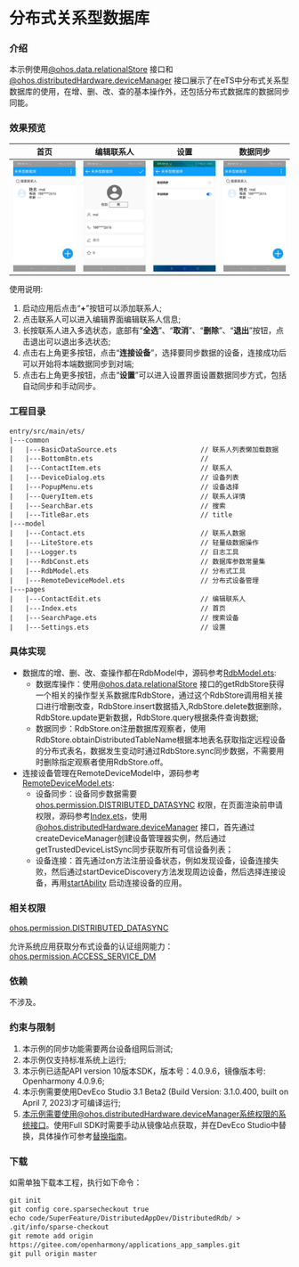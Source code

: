 # 分布式关系型数据库

### 介绍

本示例使用[@ohos.data.relationalStore](https://gitee.com/openharmony/docs/blob/master/zh-cn/application-dev/reference/apis/js-apis-data-relationalStore.md) 接口和[@ohos.distributedHardware.deviceManager](https://gitee.com/openharmony/docs/blob/master/zh-cn/application-dev/reference/apis/js-apis-device-manager.md) 接口展示了在eTS中分布式关系型数据库的使用，在增、删、改、查的基本操作外，还包括分布式数据库的数据同步同能。

### 效果预览
| 首页                                     | 编辑联系人                                  |设置| 数据同步                                   |
|----------------------------------------|----------------------------------------|-------|----------------------------------------|
| ![home](screenshots/devices/home.jpeg) | ![home](screenshots/devices/edit.jpeg) |![home](screenshots/devices/setting.png)| ![home](screenshots/devices/sync.jpeg) |

使用说明:
1. 启动应用后点击“**+**”按钮可以添加联系人;
2. 点击联系人可以进入编辑界面编辑联系人信息;
3. 长按联系人进入多选状态，底部有“**全选**”、“**取消**”、“**删除**”、“**退出**”按钮，点击退出可以退出多选状态;
4. 点击右上角更多按钮，点击“**连接设备**”，选择要同步数据的设备，连接成功后可以开始将本端数据同步到对端;
5. 点击右上角更多按钮，点击“**设置**”可以进入设置界面设置数据同步方式，包括自动同步和手动同步。

### 工程目录
```
entry/src/main/ets/
|---common
|   |---BasicDataSource.ets                     // 联系人列表懒加载数据
|   |---BottomBtn.ets                           // 
|   |---ContactItem.ets                         // 联系人
|   |---DeviceDialog.ets                        // 设备列表
|   |---PopupMenu.ets                           // 设备选择
|   |---QueryItem.ets                           // 联系人详情
|   |---SearchBar.ets                           // 搜索
|   |---TitleBar.ets                            // title
|---model
|   |---Contact.ets                             // 联系人数据
|   |---LiteStore.ets                           // 轻量级数据操作
|   |---Logger.ts                               // 日志工具
|   |---RdbConst.ets                            // 数据库参数常量集
|   |---RdbModel.ets                            // 分布式工具
|   |---RemoteDeviceModel.ets                   // 分布式设备管理
|---pages
|   |---ContactEdit.ets                         // 编辑联系人
|   |---Index.ets                               // 首页
|   |---SearchPage.ets                          // 搜索设备
|   |---Settings.ets                            // 设置
```
### 具体实现
+ 数据库的增、删、改、查操作都在RdbModel中，源码参考[RdbModel.ets](entry/src/main/ets/model/RdbModel.ets):
    + 数据库操作：使用[@ohos.data.relationalStore](https://gitee.com/openharmony/docs/blob/master/zh-cn/application-dev/reference/apis/js-apis-data-relationalStore.md) 接口的getRdbStore获得一个相关的操作型关系数据库RdbStore，通过这个RdbStore调用相关接口进行增删改查，RdbStore.insert数据插入,RdbStore.delete数据删除，RdbStore.update更新数据，RdbStore.query根据条件查询数据;
    + 数据同步：RdbStore.on注册数据库观察者，使用RdbStore.obtainDistributedTableName根据本地表名获取指定远程设备的分布式表名，数据发生变动时通过RdbStore.sync同步数据，不需要用时删除指定观察者使用RdbStore.off。
+ 连接设备管理在RemoteDeviceModel中，源码参考[RemoteDeviceModel.ets](entry/src/main/ets/model/RemoteDeviceModel.ets):
    + 设备同步：设备同步数据需要[ohos.permission.DISTRIBUTED_DATASYNC](https://gitee.com/openharmony/docs/blob/master/zh-cn/application-dev/security/permission-list.md#ohospermissiondistributed_datasync) 权限，在页面渲染前申请权限，源码参考[Index.ets](entry/src/main/ets/pages/Index.ets)，使用[@ohos.distributedHardware.deviceManager](https://gitee.com/openharmony/docs/blob/master/zh-cn/application-dev/reference/apis/js-apis-device-manager.md) 接口，首先通过createDeviceManager创建设备管理器实例，然后通过getTrustedDeviceListSync同步获取所有可信设备列表；
    + 设备连接：首先通过on方法注册设备状态，例如发现设备，设备连接失败，然后通过startDeviceDiscovery方法发现周边设备，然后选择连接设备，再用[startAbility](https://gitee.com/openharmony/docs/blob/master/zh-cn/application-dev/reference/apis/js-apis-app-ability-common.md) 启动连接设备的应用。

### 相关权限

[ohos.permission.DISTRIBUTED_DATASYNC](https://gitee.com/openharmony/docs/blob/master/zh-cn/application-dev/security/permission-list.md#ohospermissiondistributed_datasync)

允许系统应用获取分布式设备的认证组网能力：[ohos.permission.ACCESS_SERVICE_DM](https://gitee.com/openharmony/docs/blob/master/zh-cn/application-dev/security/permission-list.md#ohospermissionaccess_service_dm)

### 依赖

不涉及。

### 约束与限制

1. 本示例的同步功能需要两台设备组网后测试;
2. 本示例仅支持标准系统上运行;
3. 本示例已适配API version 10版本SDK，版本号：4.0.9.6，镜像版本号: Openharmony 4.0.9.6;
4. 本示例需要使用DevEco Studio 3.1 Beta2 (Build Version: 3.1.0.400, built on April 7, 2023)才可编译运行;
5. 本示例需要使用@ohos.distributedHardware.deviceManager系统权限的系统接口。使用Full SDK时需要手动从镜像站点获取，并在DevEco Studio中替换，具体操作可参考[替换指南](https://docs.openharmony.cn/pages/v3.2/zh-cn/application-dev/quick-start/full-sdk-switch-guide.md/)。

### 下载

如需单独下载本工程，执行如下命令：
```
git init
git config core.sparsecheckout true
echo code/SuperFeature/DistributedAppDev/DistributedRdb/ > .git/info/sparse-checkout
git remote add origin https://gitee.com/openharmony/applications_app_samples.git
git pull origin master
```